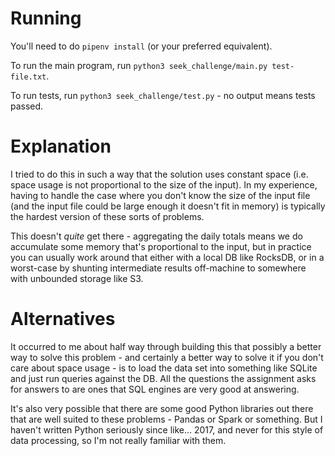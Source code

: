 # Running

You'll need to do `pipenv install` (or your preferred equivalent).

To run the main program, run `python3 seek_challenge/main.py test-file.txt`.

To run tests, run `python3 seek_challenge/test.py` - no output means tests passed.

# Explanation

I tried to do this in such a way that the solution uses constant space (i.e. space usage is not proportional to the size of the input). In my experience, having to handle the case where you don't know the size of the input file (and the input file could be large enough it doesn't fit in memory) is typically the hardest version of these sorts of problems.

This doesn't _quite_ get there - aggregating the daily totals means we do accumulate some memory that's proportional to the input, but in practice you can usually work around that either with a local DB like RocksDB, or in a worst-case by shunting intermediate results off-machine to somewhere with unbounded storage like S3.

# Alternatives
It occurred to me about half way through building this that possibly a better way to solve this problem - and certainly a better way to solve it if you don't care about space usage - is to load the data set into something like SQLite and just run queries against the DB. All the questions the assignment asks for answers to are ones that SQL engines are very good at answering.

It's also very possible that there are some good Python libraries out there that are well suited to these problems - Pandas or Spark or something. But I haven't written Python seriously since like... 2017, and never for this style of data processing, so I'm not really familiar with them.